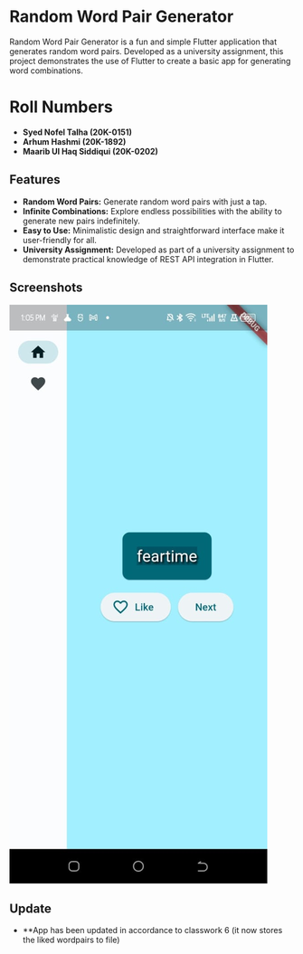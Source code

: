 # Random Word Pair Generator

Random Word Pair Generator is a fun and simple Flutter application that generates random word pairs. Developed as a university assignment, this project demonstrates the use of Flutter to create a basic app for generating word combinations.

# Roll Numbers
- **Syed Nofel Talha (20K-0151)**
- **Arhum Hashmi (20K-1892)**
- **Maarib Ul Haq Siddiqui (20K-0202)**

## Features

- **Random Word Pairs:** Generate random word pairs with just a tap.
- **Infinite Combinations:** Explore endless possibilities with the ability to generate new pairs indefinitely.
- **Easy to Use:** Minimalistic design and straightforward interface make it user-friendly for all.
- **University Assignment:** Developed as part of a university assignment to demonstrate practical knowledge of REST API integration in Flutter.

## Screenshots

![alt text](assets/579a8e11-012d-4373-ab76-a492d0d49da0.jpg)


## Update 
- **App has been updated in accordance to classwork 6 (it now stores the liked wordpairs to file)

